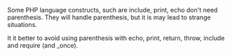 Some PHP language constructs, such are include, print, echo don't need parenthesis. They will handle parenthesis, but it is may lead to strange situations. 

It it better to avoid using parenthesis with echo, print, return, throw, include and require (and _once). 